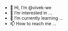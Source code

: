 - 👋 Hi, I’m @vivek-we
- 👀 I’m interested in ...
- 🌱 I’m currently learning ...
- 📫 How to reach me ...

<!---
vivek-we/vivek-we is a ✨ special ✨ repository because its `README.md` (this file) appears on your GitHub profile.
--->
